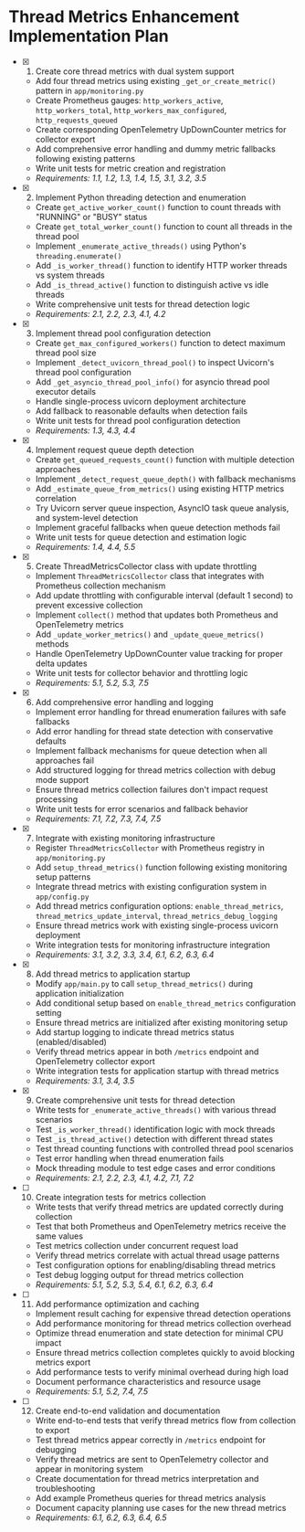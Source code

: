 # Thread Metrics Enhancement Implementation Plan

- [x] 1. Create core thread metrics with dual system support
  - Add four thread metrics using existing `_get_or_create_metric()` pattern in `app/monitoring.py`
  - Create Prometheus gauges: `http_workers_active`, `http_workers_total`, `http_workers_max_configured`, `http_requests_queued`
  - Create corresponding OpenTelemetry UpDownCounter metrics for collector export
  - Add comprehensive error handling and dummy metric fallbacks following existing patterns
  - Write unit tests for metric creation and registration
  - _Requirements: 1.1, 1.2, 1.3, 1.4, 1.5, 3.1, 3.2, 3.5_

- [x] 2. Implement Python threading detection and enumeration
  - Create `get_active_worker_count()` function to count threads with "RUNNING" or "BUSY" status
  - Create `get_total_worker_count()` function to count all threads in the thread pool
  - Implement `_enumerate_active_threads()` using Python's `threading.enumerate()`
  - Add `_is_worker_thread()` function to identify HTTP worker threads vs system threads
  - Add `_is_thread_active()` function to distinguish active vs idle threads
  - Write comprehensive unit tests for thread detection logic
  - _Requirements: 2.1, 2.2, 2.3, 4.1, 4.2_

- [x] 3. Implement thread pool configuration detection
  - Create `get_max_configured_workers()` function to detect maximum thread pool size
  - Implement `_detect_uvicorn_thread_pool()` to inspect Uvicorn's thread pool configuration
  - Add `_get_asyncio_thread_pool_info()` for asyncio thread pool executor details
  - Handle single-process uvicorn deployment architecture
  - Add fallback to reasonable defaults when detection fails
  - Write unit tests for thread pool configuration detection
  - _Requirements: 1.3, 4.3, 4.4_

- [x] 4. Implement request queue depth detection
  - Create `get_queued_requests_count()` function with multiple detection approaches
  - Implement `_detect_request_queue_depth()` with fallback mechanisms
  - Add `_estimate_queue_from_metrics()` using existing HTTP metrics correlation
  - Try Uvicorn server queue inspection, AsyncIO task queue analysis, and system-level detection
  - Implement graceful fallbacks when queue detection methods fail
  - Write unit tests for queue detection and estimation logic
  - _Requirements: 1.4, 4.4, 5.5_

- [x] 5. Create ThreadMetricsCollector class with update throttling
  - Implement `ThreadMetricsCollector` class that integrates with Prometheus collection mechanism
  - Add update throttling with configurable interval (default 1 second) to prevent excessive collection
  - Implement `collect()` method that updates both Prometheus and OpenTelemetry metrics
  - Add `_update_worker_metrics()` and `_update_queue_metrics()` methods
  - Handle OpenTelemetry UpDownCounter value tracking for proper delta updates
  - Write unit tests for collector behavior and throttling logic
  - _Requirements: 5.1, 5.2, 5.3, 7.5_

- [x] 6. Add comprehensive error handling and logging
  - Implement error handling for thread enumeration failures with safe fallbacks
  - Add error handling for thread state detection with conservative defaults
  - Implement fallback mechanisms for queue detection when all approaches fail
  - Add structured logging for thread metrics collection with debug mode support
  - Ensure thread metrics collection failures don't impact request processing
  - Write unit tests for error scenarios and fallback behavior
  - _Requirements: 7.1, 7.2, 7.3, 7.4, 7.5_

- [x] 7. Integrate with existing monitoring infrastructure
  - Register `ThreadMetricsCollector` with Prometheus registry in `app/monitoring.py`
  - Add `setup_thread_metrics()` function following existing monitoring setup patterns
  - Integrate thread metrics with existing configuration system in `app/config.py`
  - Add thread metrics configuration options: `enable_thread_metrics`, `thread_metrics_update_interval`, `thread_metrics_debug_logging`
  - Ensure thread metrics work with existing single-process uvicorn deployment
  - Write integration tests for monitoring infrastructure integration
  - _Requirements: 3.1, 3.2, 3.3, 3.4, 6.1, 6.2, 6.3, 6.4_

- [x] 8. Add thread metrics to application startup
  - Modify `app/main.py` to call `setup_thread_metrics()` during application initialization
  - Add conditional setup based on `enable_thread_metrics` configuration setting
  - Ensure thread metrics are initialized after existing monitoring setup
  - Add startup logging to indicate thread metrics status (enabled/disabled)
  - Verify thread metrics appear in both `/metrics` endpoint and OpenTelemetry collector export
  - Write integration tests for application startup with thread metrics
  - _Requirements: 3.1, 3.4, 3.5_

- [x] 9. Create comprehensive unit tests for thread detection
  - Write tests for `_enumerate_active_threads()` with various thread scenarios
  - Test `_is_worker_thread()` identification logic with mock threads
  - Test `_is_thread_active()` detection with different thread states
  - Test thread counting functions with controlled thread pool scenarios
  - Test error handling when thread enumeration fails
  - Mock threading module to test edge cases and error conditions
  - _Requirements: 2.1, 2.2, 2.3, 4.1, 4.2, 7.1, 7.2_

- [ ] 10. Create integration tests for metrics collection
  - Write tests that verify thread metrics are updated correctly during collection
  - Test that both Prometheus and OpenTelemetry metrics receive the same values
  - Test metrics collection under concurrent request load
  - Verify thread metrics correlate with actual thread usage patterns
  - Test configuration options for enabling/disabling thread metrics
  - Test debug logging output for thread metrics collection
  - _Requirements: 5.1, 5.2, 5.3, 5.4, 6.1, 6.2, 6.3, 6.4_

- [ ] 11. Add performance optimization and caching
  - Implement result caching for expensive thread detection operations
  - Add performance monitoring for thread metrics collection overhead
  - Optimize thread enumeration and state detection for minimal CPU impact
  - Ensure thread metrics collection completes quickly to avoid blocking metrics export
  - Add performance tests to verify minimal overhead during high load
  - Document performance characteristics and resource usage
  - _Requirements: 5.1, 5.2, 7.4, 7.5_

- [ ] 12. Create end-to-end validation and documentation
  - Write end-to-end tests that verify thread metrics flow from collection to export
  - Test thread metrics appear correctly in `/metrics` endpoint for debugging
  - Verify thread metrics are sent to OpenTelemetry collector and appear in monitoring system
  - Create documentation for thread metrics interpretation and troubleshooting
  - Add example Prometheus queries for thread metrics analysis
  - Document capacity planning use cases for the new thread metrics
  - _Requirements: 6.1, 6.2, 6.3, 6.4, 6.5_